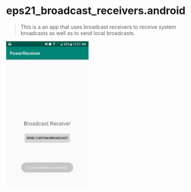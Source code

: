 # eps21_broadcast_receivers.android
> This is a an app that uses broadcast receivers to receive system broadcasts as well as to send local broadcasts.
<img src="broadcast.jpg" width="225" height="400" />